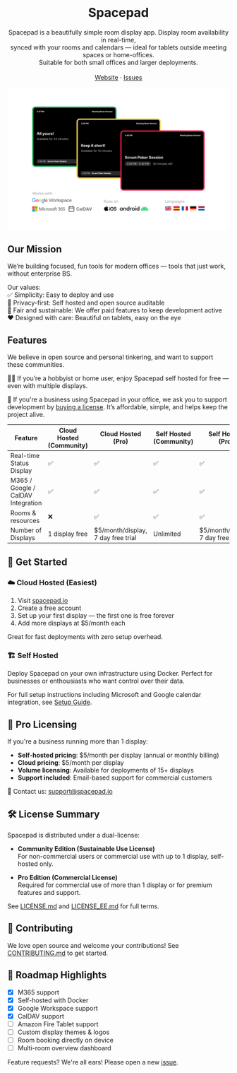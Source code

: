 <p align="center" style="margin-top: 120px">
  <h1 align="center">Spacepad</h3>

  <p align="center">Spacepad is a beautifully simple room display app. Display room availability in real-time, <br>synced with your rooms and calendars — ideal for tablets outside meeting spaces or home-offices. <br>Suitable for both small offices and larger deployments.
    <br />
    <br />
    <a href="https://spacepad.io">Website</a>
    ·
    <a href="https://github.com/magweter/spacepad/issues">Issues</a>
  </p>
</p>

![Spacepad - Screenshot](assets/screenshot.png)

## Our Mission

We’re building focused, fun tools for modern offices — tools that just work, without enterprise BS. 

Our values:<br>
✅ Simplicity: Easy to deploy and use<br>
🔐 Privacy-first: Self hosted and open source auditable<br>
💸 Fair and sustainable: We offer paid features to keep development active<br>
❤️ Designed with care: Beautiful on tablets, easy on the eye<br>

## Features

We believe in open source and personal tinkering, and want to support these communities.

🙎‍♂️ If you’re a hobbyist or home user, enjoy Spacepad self hosted for free — even with multiple displays.

🏢 If you're a business using Spacepad in your office, we ask you to support development by [buying a license](https://spacepad.io/#pricing). It’s affordable, simple, and helps keep the project alive.

| Feature | Cloud Hosted<br> (Community) | Cloud Hosted <br>(Pro) | Self Hosted <br>(Community) | Self Hosted<br> (Pro) |
| ------- | ------------------------ | ------------------ | ----------------------- | ----------------- |
| Real-time Status Display | ✅ | ✅ | ✅ | ✅ |
| M365 / Google / CalDAV Integration | ✅ | ✅ | ✅ | ✅ |
| Rooms & resources | ❌ | ✅ | ✅ | ✅ |
| Number of Displays | 1 display free | $5/month/display, <br>7 day free trial | Unlimited | $5/month/display, <br>7 day free trial |

## 🔧 Get Started

### ☁️ Cloud Hosted (Easiest)

1. Visit [spacepad.io](https://spacepad.io)
2. Create a free account
3. Set up your first display — the first one is free forever
4. Add more displays at $5/month each

Great for fast deployments with zero setup overhead.

### 🏗️ Self Hosted

Deploy Spacepad on your own infrastructure using Docker. Perfect for businesses or enthousiasts who want control over their data.

For full setup instructions including Microsoft and Google calendar integration, see [Setup Guide](docs/SETUP.md).

## 💼 Pro Licensing

If you're a business running more than 1 display:

* **Self-hosted pricing**: $5/month per display (annual or monthly billing)
* **Cloud pricing**: $5/month per display
* **Volume licensing**: Available for deployments of 15+ displays
* **Support included**: Email-based support for commercial customers

📧 Contact us: [support@spacepad.io](mailto:support@spacepad.io)

## 🛠 License Summary

Spacepad is distributed under a dual-license:

* **Community Edition (Sustainable Use License)**<br>
  For non-commercial users or commercial use with up to 1 display, self-hosted only.

* **Pro Edition (Commercial License)**<br>
  Required for commercial use of more than 1 display or for premium features and support.

See [LICENSE.md](LICENSE.md) and [LICENSE_EE.md](LICENSE_EE.md) for full terms.

## 🤝 Contributing

We love open source and welcome your contributions! See [CONTRIBUTING.md](CONTRIBUTING.md) to get started.

## 📅 Roadmap Highlights

- [x] M365 support
- [x] Self-hosted with Docker
- [x] Google Workspace support
- [x] CalDAV support
- [ ] Amazon Fire Tablet support
- [ ] Custom display themes & logos
- [ ] Room booking directly on device
- [ ] Multi-room overview dashboard

Feature requests? We're all ears! Please open a new [issue](https://github.com/magweter/spacepad/issues).
